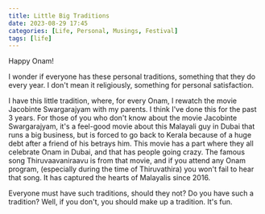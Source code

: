 ```yaml
---
title: Little Big Traditions
date: 2023-08-29 17:45
categories: [Life, Personal, Musings, Festival]
tags: [life]
---
```


Happy Onam!

I wonder if everyone has these personal traditions, something that they do every year. I don't mean it religiously, something for personal satisfaction.

I have this little tradition, where, for every Onam, I rewatch the movie Jacobinte Swargarajyam with my parents. I think I've done this for the past 3 years. For those of you who don't know about the movie Jacobinte Swargarajyam, it's a feel-good movie about this Malayali guy in Dubai that runs a big business, but is forced to go back to Kerala because of a huge debt after a friend of his betrays him. This movie has a part where they all celebrate Onam in Dubai, and that has people going crazy. The famous song Thiruvaavaniraavu is from that movie, and if you attend any Onam program, (especially during the time of Thiruvathira) you won't fail to hear that song. It has captured the hearts of Malayalis since 2016.

Everyone must have such traditions, should they not? Do you have such a tradition? Well, if you don't, you should make up a tradition. It's fun.
